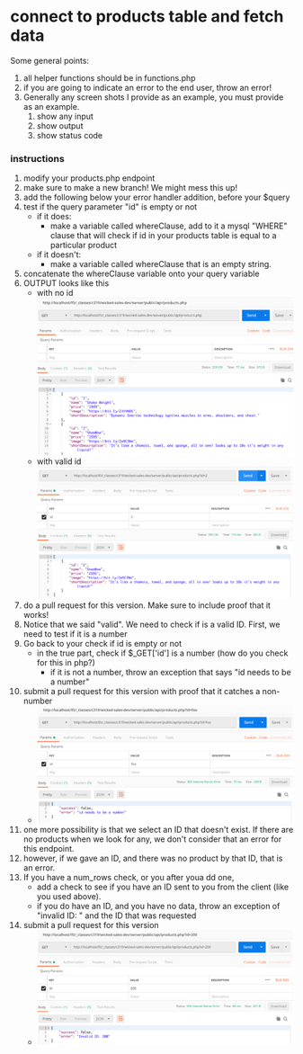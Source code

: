 # connect to products table and fetch data

Some general points:
1. all helper functions should be in functions.php
1. if you are going to indicate an error to the end user, throw an error!
1. Generally any screen shots I provide as an example, you must provide as an example.
   1. show any input
   1. show output
   1. show status code

### instructions

1. modify your products.php endpoint
1. make sure to make a new branch!  We might mess this up!
1. add the following below your error handler addition, before your $query
1. test if the query parameter "id" is empty or not
    * if it does:
        * make a variable called whereClause, add to it a mysql "WHERE" clause that will check if id in your products table is equal to a particular product
    * if it doesn't:
        * make a variable called whereClause that is an empty string.
1. concatenate the whereClause variable onto your query variable
1. OUTPUT looks like this
    * with no id ![raw products output](assets/be05_3.png)
    * with valid id ![raw products output](assets/be05_1.png)
1. do a pull request for this version.  Make sure to include proof that it works!
1. Notice that we said "valid".  We need to check if is a valid ID.  First, we need to test if it is a number
1. Go back to your check if id is empty or not
    * in the true part, check if $_GET['id'] is a number (how do you check for this in php?)
        * if it is not a number, throw an exception that says "id needs to be a number"
1. submit a pull request for this version with proof that it catches a non-number
    * ![raw products output](assets/be05_4.png)
1. one more possibility is that we select an ID that doesn't exist.  If there are no products when we look for any, we don't consider that an error for this endpoint.
1. however, if we gave an ID, and there was no product by that ID, that is an error.
1. If you have a num_rows check, or you after youa dd one, 
    * add a check to see if you have an ID sent to you from the client (like you used above).
    * if you do have an ID, and you have no data, throw an exception of "invalid ID: " and the ID that was requested
1. submit a pull request for this version
    * ![raw products output](assets/be05_2.png)
